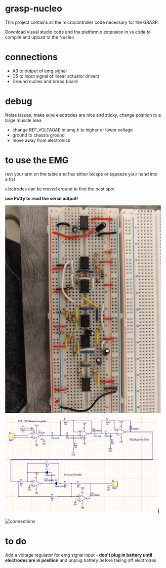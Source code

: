 # grasp-nucleo

This project contains all the microcontroller code necessary for the GRASP.

Download visual studio code and the platformio extension in vs code to compile and upload to the Nucleo

# connections
- A3 to output of emg signal
- D5 to input signal of linear actuator drivers
- Ground nucleo and bread board

# debug
Noise issues; make sure electrodes are nice and sticky, change position to a large muscle area 
- change REF_VOLTAGAE in emg.h to higher or lower voltage
- ground to chassis ground
- move away from electronics

# to use the EMG
rest your arm on the table and flex either biceps or squeeze your hand into a fist

electrodes can be moved around to find the best spot

**use Putty to read the serial output!**


![connections](setup-photos/IMG_20190901_122850.jpg)
![connections](setup-photos/circuit.JPG)

![connections](setup-photos/InkedIMG_20190901_164441_LI.jpg)

# to do
Add a voltage regulator for emg signal input
    - **don't plug in battery until electrodes are in position** and unplug battery before taking off electrodes